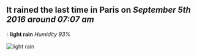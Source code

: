## It rained the last time in Paris on *September 5th 2016 around 07:07 am*
💧  **light rain** *Humidity 93%*

![light rain](http://openweathermap.org/img/w/10n.png)
